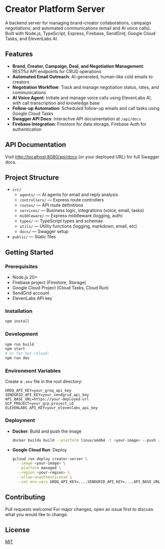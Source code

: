 # Creator Platform Server

A backend server for managing brand-creator collaborations, campaign negotiations, and automated communications (email and AI voice calls). Built with Node.js, TypeScript, Express, Firebase, SendGrid, Google Cloud Tasks, and ElevenLabs AI.

## Features

- **Brand, Creator, Campaign, Deal, and Negotiation Management**: RESTful API endpoints for CRUD operations
- **Automated Email Outreach**: AI-generated, human-like cold emails to creators
- **Negotiation Workflow**: Track and manage negotiation status, rates, and communications
- **AI Voice Agent**: Initiate and manage voice calls using ElevenLabs AI, with call transcription and knowledge base
- **Follow-up Automation**: Scheduled follow-up emails and call tasks using Google Cloud Tasks
- **Swagger API Docs**: Interactive API documentation at `/api/docs`
- **Firebase Integration**: Firestore for data storage, Firebase Auth for authentication

## API Documentation

Visit [http://localhost:8080/api/docs](http://localhost:8080/api/docs) (or your deployed URL) for full Swagger docs.

## Project Structure

- `src/`
  - `agents/` — AI agents for email and reply analysis
  - `controllers/` — Express route controllers
  - `routes/` — API route definitions
  - `services/` — Business logic, integrations (voice, email, tasks)
  - `middleware/` — Express middleware (logging, auth)
  - `types/` — TypeScript types and schemas
  - `utils/` — Utility functions (logging, markdown, email, etc)
  - `docs/` — Swagger setup
- `public/` — Static files

## Getting Started

### Prerequisites

- Node.js 20+
- Firebase project (Firestore, Storage)
- Google Cloud Project (Cloud Tasks, Cloud Run)
- SendGrid account
- ElevenLabs API key

### Installation

```sh
npm install
```

### Development

```sh
npm run build
npm start
# or for hot-reload:
npm run dev
```

### Environment Variables

Create a `.env` file in the root directory:

```env
GROQ_API_KEY=your_groq_api_key
SENDGRID_API_KEY=your_sendgrid_api_key
API_BASE_URL=https://your-deployed-url
GCP_PROJECT=your_gcp_project_id
ELEVENLABS_API_KEY=your_elevenlabs_api_key
```

### Deployment

- **Docker**: Build and push the image

  ```sh
  docker buildx build --platform linux/amd64 -t <your-image> --push .
  ```

- **Google Cloud Run**: Deploy

  ```sh
  gcloud run deploy creator-server \
    --image <your-image> \
    --platform managed \
    --region <your-region> \
    --allow-unauthenticated \
    --set-env-vars GROQ_API_KEY=...,SENDGRID_API_KEY=...,API_BASE_URL=...,GCP_PROJECT=...,ELEVENLABS_API_KEY=...
  ```

## Contributing

Pull requests welcome! For major changes, open an issue first to discuss what you would like to change.

## License

[MIT](LICENSE)
